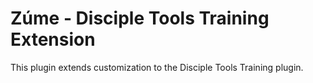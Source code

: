 # Zúme - Disciple Tools Training Extension
This plugin extends customization to the Disciple Tools Training plugin.



